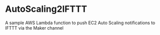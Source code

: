 # AutoScaling2IFTTT
A sample AWS Lambda function to push EC2 Auto Scaling notifications to IFTTT via the Maker channel
